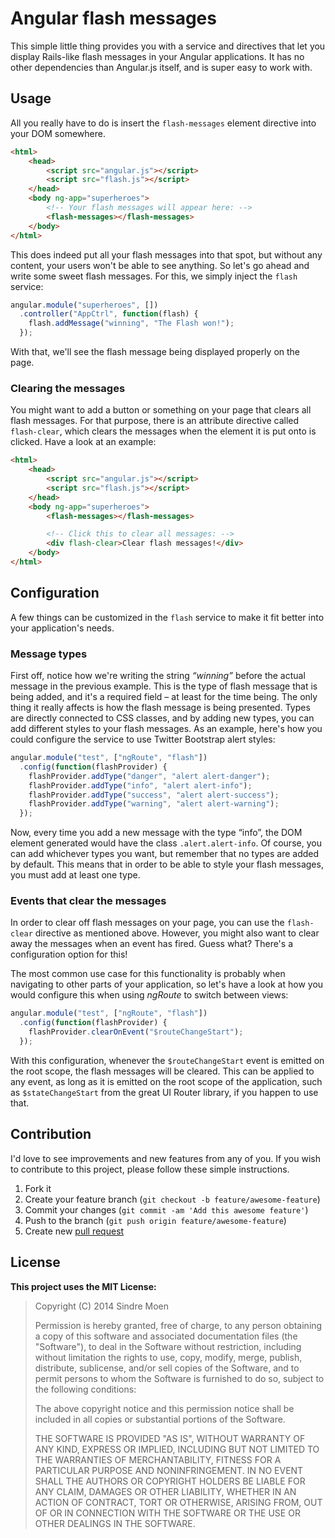 # Angular flash messages

This simple little thing provides you with a service and directives that let you
display Rails-like flash messages in your Angular applications. It has no other
dependencies than Angular.js itself, and is super easy to work with.

## Usage

All you really have to do is insert the `flash-messages` element directive into
your DOM somewhere.

```html
<html>
    <head>
        <script src="angular.js"></script>
        <script src="flash.js"></script>
    </head>
    <body ng-app="superheroes">
        <!-- Your flash messages will appear here: -->
        <flash-messages></flash-messages>
    </body>
</html>
```

This does indeed put all your flash messages into that spot, but without any
content, your users won't be able to see anything. So let's go ahead and write
some sweet flash messages. For this, we simply inject the `flash` service:

```javascript
angular.module("superheroes", [])
  .controller("AppCtrl", function(flash) {
    flash.addMessage("winning", "The Flash won!");
  });
```

With that, we'll see the flash message being displayed properly on the page.

### Clearing the messages

You might want to add a button or something on your page that clears all flash
messages. For that purpose, there is an attribute directive called
`flash-clear`, which clears the messages when the element it is put onto is
clicked. Have a look at an example:

```html
<html>
    <head>
        <script src="angular.js"></script>
        <script src="flash.js"></script>
    </head>
    <body ng-app="superheroes">
        <flash-messages></flash-messages>

        <!-- Click this to clear all messages: -->
        <div flash-clear>Clear flash messages!</div>
    </body>
</html>
```

## Configuration

A few things can be customized in the `flash` service to make it fit better into
your application's needs.

### Message types

First off, notice how we're writing the string _“winning”_ before the actual
message in the previous example. This is the type of flash message that is being
added, and it's a required field – at least for the time being. The only thing
it really affects is how the flash message is being presented. Types are
directly connected to CSS classes, and by adding new types, you can add
different styles to your flash messages. As an example, here's how you could
configure the service to use Twitter Bootstrap alert styles:

```javascript
angular.module("test", ["ngRoute", "flash"])
  .config(function(flashProvider) {
    flashProvider.addType("danger", "alert alert-danger");
    flashProvider.addType("info", "alert alert-info");
    flashProvider.addType("success", "alert alert-success");
    flashProvider.addType("warning", "alert alert-warning");
  });
```

Now, every time you add a new message with the type “info”, the DOM element
generated would have the class `.alert.alert-info`. Of course, you can add
whichever types you want, but remember that no types are added by default. This
means that in order to be able to style your flash messages, you must add at
least one type.

### Events that clear the messages

In order to clear off flash messages on your page, you can use the `flash-clear`
directive as mentioned above. However, you might also want to clear away the
messages when an event has fired. Guess what? There's a configuration option for
this!

The most common use case for this functionality is probably when navigating to
other parts of your application, so let's have a look at how you would configure
this when using _ngRoute_ to switch between views:

```javascript
angular.module("test", ["ngRoute", "flash"])
  .config(function(flashProvider) {
    flashProvider.clearOnEvent("$routeChangeStart");
  });
```

With this configuration, whenever the `$routeChangeStart` event is emitted on
the root scope, the flash messages will be cleared. This can be applied to any
event, as long as it is emitted on the root scope of the application, such as
`$stateChangeStart` from the great UI Router library, if you happen to use that.

## Contribution

I'd love to see improvements and new features from any of you. If you wish to
contribute to this project, please follow these simple instructions.

1. Fork it
2. Create your feature branch (`git checkout -b feature/awesome-feature`)
3. Commit your changes (`git commit -am 'Add this awesome feature'`)
4. Push to the branch (`git push origin feature/awesome-feature`)
5. Create new [pull request]

[pull request]: https://github.com/sindrenm/angular-flash/compare

## License

**This project uses the MIT License:**

> Copyright (C) 2014 Sindre Moen
> 
> Permission is hereby granted, free of charge, to any person obtaining a copy of
> this software and associated documentation files (the "Software"), to deal in
> the Software without restriction, including without limitation the rights to
> use, copy, modify, merge, publish, distribute, sublicense, and/or sell copies of
> the Software, and to permit persons to whom the Software is furnished to do so,
> subject to the following conditions:
> 
> The above copyright notice and this permission notice shall be included in all
> copies or substantial portions of the Software.
> 
> THE SOFTWARE IS PROVIDED "AS IS", WITHOUT WARRANTY OF ANY KIND, EXPRESS OR
> IMPLIED, INCLUDING BUT NOT LIMITED TO THE WARRANTIES OF MERCHANTABILITY, FITNESS
> FOR A PARTICULAR PURPOSE AND NONINFRINGEMENT. IN NO EVENT SHALL THE AUTHORS OR
> COPYRIGHT HOLDERS BE LIABLE FOR ANY CLAIM, DAMAGES OR OTHER LIABILITY, WHETHER
> IN AN ACTION OF CONTRACT, TORT OR OTHERWISE, ARISING FROM, OUT OF OR IN
> CONNECTION WITH THE SOFTWARE OR THE USE OR OTHER DEALINGS IN THE SOFTWARE.
